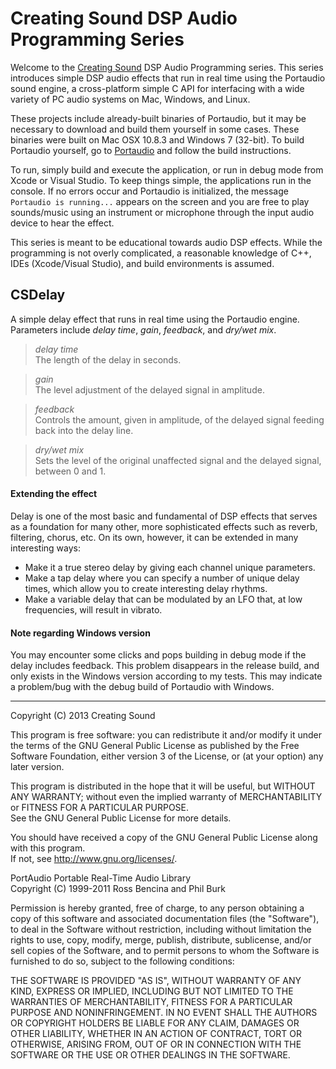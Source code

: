 # Creating Sound DSP Audio Programming Series #

Welcome to the [Creating Sound](http://creatingsound.com) DSP Audio Programming series. This series introduces simple DSP audio effects that run in real time using the Portaudio sound engine, a cross-platform simple C API for interfacing with a wide variety of PC audio systems on Mac, Windows, and Linux. 

These projects include already-built binaries of Portaudio, but it may be necessary to download and build them yourself in some cases.  These binaries were built on Mac OSX 10.8.3 and Windows 7 (32-bit).  To build Portaudio yourself, go to [Portaudio](http://www.portaudio.com/download.html) and follow the build instructions. 

To run, simply build and execute the application, or run in debug mode from Xcode or Visual Studio. To keep things simple, the applications run in the console. If no errors occur and Portaudio is initialized, the message `Portaudio is running...` appears on the screen and you are free to play sounds/music using an instrument or microphone through the input audio device to hear the effect.

This series is meant to be educational towards audio DSP effects. While the programming is not overly complicated, a reasonable knowledge of C++, IDEs (Xcode/Visual Studio), and build environments is assumed.

## CSDelay ##

A simple delay effect that runs in real time using the Portaudio engine.  Parameters include *delay time*, *gain*, *feedback*, and *dry/wet mix*.
> *delay time*  
> The length of the delay in seconds.

> *gain*  
> The level adjustment of the delayed signal in amplitude.

> *feedback*  
> Controls the amount, given in amplitude, of the delayed signal feeding back into the delay line.

> *dry/wet mix*  
> Sets the level of the original unaffected signal and the delayed signal, between 0 and 1.

#### Extending the effect ####
Delay is one of the most basic and fundamental of DSP effects that serves as a foundation for many other, more sophisticated effects such as reverb, filtering, chorus, etc. On its own, however, it can be extended in many interesting ways:  

* Make it a true stereo delay by giving each channel unique parameters.
* Make a tap delay where you can specify a number of unique delay times, which allow you to create interesting delay rhythms.
* Make a variable delay that can be modulated by an LFO that, at low frequencies, will result in vibrato.

#### Note regarding Windows version ####
You may encounter some clicks and pops building in debug mode if the delay includes feedback. This problem disappears in the release build, and 
only exists in the Windows version according to my tests.  This may indicate a problem/bug with the debug build of Portaudio with Windows.

---

Copyright (C) 2013  Creating Sound
 
This program is free software: you can redistribute it and/or modify it under the terms 
of the GNU General Public License as published by the Free Software Foundation, either 
version 3 of the License, or (at your option) any later version.

This program is distributed in the hope that it will be useful, but WITHOUT ANY WARRANTY; 
without even the implied warranty of MERCHANTABILITY or FITNESS FOR A PARTICULAR PURPOSE.  
See the  GNU General Public License for more details.

You should have received a copy of the GNU General Public License along with this program.  
If not, see <http://www.gnu.org/licenses/>.
 
 
PortAudio Portable Real-Time Audio Library  
Copyright (C) 1999-2011 Ross Bencina and Phil Burk
 
Permission is hereby granted, free of charge, to any person obtaining a copy of this software and associated documentation files (the "Software"), to deal in the Software without restriction, including without limitation the rights to use, copy, modify, merge, publish, distribute, sublicense, and/or sell copies of the Software, and to permit persons to whom the Software is furnished to do so, subject to the following conditions:

THE SOFTWARE IS PROVIDED "AS IS", WITHOUT WARRANTY OF ANY KIND, EXPRESS OR IMPLIED, 
INCLUDING BUT NOT LIMITED TO THE WARRANTIES OF MERCHANTABILITY, FITNESS FOR A PARTICULAR 
PURPOSE AND NONINFRINGEMENT. IN NO EVENT SHALL THE AUTHORS OR COPYRIGHT HOLDERS BE LIABLE FOR ANY CLAIM, DAMAGES OR OTHER LIABILITY, WHETHER IN AN ACTION OF CONTRACT, TORT OR OTHERWISE, ARISING FROM, OUT OF OR IN CONNECTION WITH THE SOFTWARE OR THE USE OR OTHER DEALINGS IN THE SOFTWARE.
